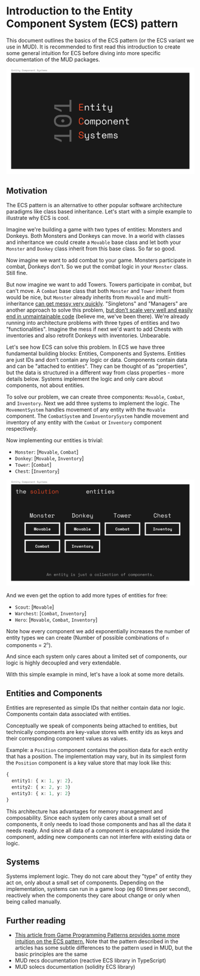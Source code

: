 # Introduction to the Entity Component System (ECS) pattern

This document outlines the basics of the ECS pattern (or the ECS variant we use in MUD).
It is recommended to first read this introduction to create some general intuition for ECS before diving into more specific documentation of the MUD packages.

![intro to ecs](assets/ecs-intro.png)

## Motivation

The ECS pattern is an alternative to other popular software architecture paradigms like class based inheritance.
Let's start with a simple example to illustrate why ECS is cool.

Imagine we're building a game with two types of entities: Monsters and Donkeys.
Both Monsters and Donkeys can move.
In a world with classes and inheritance we could create a `Movable` base class and let both your `Monster` and `Donkey` class inherit from this base class.
So far so good.

Now imagine we want to add combat to your game.
Monsters participate in combat, Donkeys don't.
So we put the combat logic in your `Monster` class.
Still fine.

But now imagine we want to add Towers.
Towers participate in combat, but can't move.
A `Combat` base class that both `Monster` and `Tower` inherit from would be nice, but `Monster` already inherits from `Movable` and multi-inheritance [can get messy very quickly](https://en.wikipedia.org/wiki/Multiple_inheritance#The_diamond_problem).
"Singletons" and "Managers" are another approach to solve this problem, [but don't scale very well and easily end in unmaintainable code](https://gameprogrammingpatterns.com/singleton.html) (believe me, we've been there).
We're already running into architecture problems with three types of entities and two "functionalities".
Imagine the mess if next we'd want to add Chests with inventories and also retrofit Donkeys with inventories.
Unbearable.

Let's see how ECS can solve this problem.
In ECS we have three fundamental building blocks: Entities, Components and Systems.
Entities are just IDs and don't contain any logic or data.
Components contain data and can be "attached to entities".
They can be thought of as "properties", but the data is structured in a different way from class properties - more details below.
Systems implement the logic and only care about components, not about entities.

To solve our problem, we can create three components: `Movable`, `Combat`, and `Inventory`.
Next we add three systems to implement the logic.
The `MovementSystem` handles movement of any entity with the `Movable` component. The `CombatSystem` and `InventorySystem` handle movement and inventory of any entity with the `Combat` or `Inventory` component respectively.

Now implementing our entities is trivial:

- `Monster`: [`Movable`, `Combat`]
- `Donkey`: [`Movable`, `Inventory`]
- `Tower`: [`Combat`]
- `Chest`: [`Inventory`]

![entities in ECS](assets/ecs-solution.png)

And we even get the option to add more types of entities for free:

- `Scout`: [`Movable`]
- `Warchest`: [`Combat`, `Inventory`]
- `Hero`: [`Movable`, `Combat`, `Inventory`]

Note how every component we add exponentially increases the number of entity types we can create (Number of possible combinations of `n` components = 2<sup>`n`</sup>).

And since each system only cares about a limited set of components, our logic is highly decoupled and very extendable.

With this simple example in mind, let's have a look at some more details.

## Entities and Components

Entities are represented as simple IDs that neither contain data nor logic.
Components contain data associated with entities.

Conceptually we speak of components being attached to entities, but technically components are key-value stores with entity ids as keys and their corresponding component values as values.

Example: a `Position` component contains the position data for each entity that has a position.
The implementation may vary, but in its simplest form the `Position` component is a key value store that may look like this:

```typescript
{
  entity1: { x: 1, y: 2},
  entity2: { x: 2, y: 3}
  entity3: { x: 1, y: 2}
}
```

This architecture has advantages for memory management and composability.
Since each system only cares about a small set of components, it only needs to load those components and has all the data it needs ready.
And since all data of a component is encapsulated inside the component, adding new components can not interfere with existing data or logic.

## Systems

Systems implement logic.
They do not care about they "type" of entity they act on, only about a small set of components.
Depending on the implementation, systems can run in a game loop (eg 60 times per second), reactively when the components they care about change or only when being called manually.

## Further reading

- [This article from Game Programming Patterns provides some more intuition on the ECS pattern.](https://gameprogrammingpatterns.com/component.html) Note that the pattern described in the articles has some subtle differences to the pattern used in MUD, but the basic principles are the same
- MUD recs documentation (reactive ECS library in TypeScript)
- MUD solecs documentation (solidity ECS library)
